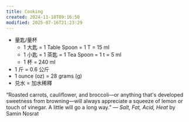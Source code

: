 ```yaml
---
title: Cooking
created: 2024-11-18T09:16:50
modified: 2025-07-16T21:23:29
---
```


* 量匙/量杯
	* 1 大匙 = 1 Table Spoon = 1 T = 15 ml
	* 1 小匙 = 1 茶匙 = 1 Tea Spoon = 1 t = 5 ml
	* 1 杯 = 240 ml
* 1 斤 = 0.6 公斤
* 1 ounce (oz) = 28 grams (g)
* 兑水 = 加水稀釋

“Roasted carrots, cauliflower, and broccoli—or anything that's developed sweetness from browning—will always appreciate a squeeze of lemon or touch of vinegar. A little will go a long way.” — _Salt, Fat, Acid, Heat_ by Samin Nosrat
